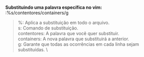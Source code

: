 **Substituindo uma palavra específica no vim:**\
:%s/contentores/containers/g

> %: Aplica a substituição em todo o arquivo. \
> s: Comando de substituição. \
> contentores: A palavra que você quer substituir. \
> containers: A nova palavra que substituirá a anterior. \
> g: Garante que todas as ocorrências em cada linha sejam substituídas. \

